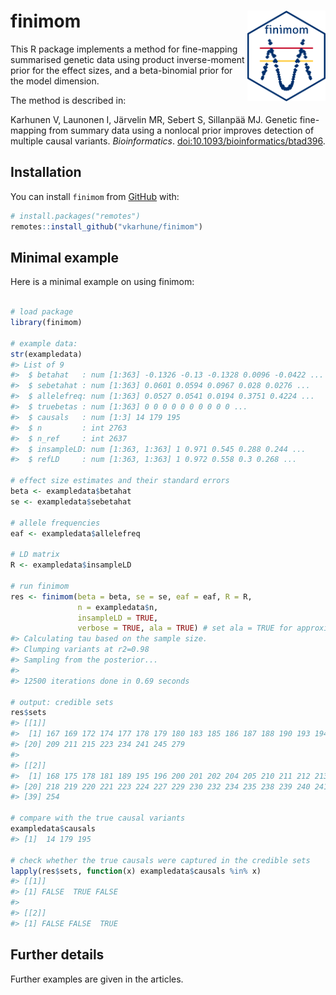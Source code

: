 
<!-- README.md is generated from README.Rmd. Please edit that file -->
<!-- remember to knit this separately with devtools::build_readme() -->

# finimom <img src="man/figures/finimom.png" align="right" width="125"/>

<!-- badges: start -->
<!-- badges: end -->

This R package implements a method for fine-mapping summarised genetic
data using product inverse-moment prior for the effect sizes, and a
beta-binomial prior for the model dimension.

The method is described in:

Karhunen V, Launonen I, Järvelin MR, Sebert S, Sillanpää MJ. Genetic
fine-mapping from summary data using a nonlocal prior improves detection
of multiple causal variants. *Bioinformatics*.
[doi:10.1093/bioinformatics/btad396](https://doi.org/10.1093/bioinformatics/btad396).

## Installation

You can install `finimom` from [GitHub](https://github.com/) with:

``` r
# install.packages("remotes")
remotes::install_github("vkarhune/finimom")
```

## Minimal example

Here is a minimal example on using finimom:

``` r

# load package
library(finimom)

# example data:
str(exampledata)
#> List of 9
#>  $ betahat   : num [1:363] -0.1326 -0.13 -0.1328 0.0096 -0.0422 ...
#>  $ sebetahat : num [1:363] 0.0601 0.0594 0.0967 0.028 0.0276 ...
#>  $ allelefreq: num [1:363] 0.0527 0.0541 0.0194 0.3751 0.4224 ...
#>  $ truebetas : num [1:363] 0 0 0 0 0 0 0 0 0 0 ...
#>  $ causals   : num [1:3] 14 179 195
#>  $ n         : int 2763
#>  $ n_ref     : int 2637
#>  $ insampleLD: num [1:363, 1:363] 1 0.971 0.545 0.288 0.244 ...
#>  $ refLD     : num [1:363, 1:363] 1 0.972 0.558 0.3 0.268 ...

# effect size estimates and their standard errors
beta <- exampledata$betahat
se <- exampledata$sebetahat

# allele frequencies
eaf <- exampledata$allelefreq

# LD matrix
R <- exampledata$insampleLD

# run finimom
res <- finimom(beta = beta, se = se, eaf = eaf, R = R,
               n = exampledata$n,
               insampleLD = TRUE,
               verbose = TRUE, ala = TRUE) # set ala = TRUE for approximate Laplace
#> Calculating tau based on the sample size.
#> Clumping variants at r2=0.98
#> Sampling from the posterior...
#> 
#> 12500 iterations done in 0.69 seconds

# output: credible sets
res$sets
#> [[1]]
#>  [1] 167 169 172 174 177 178 179 180 183 185 186 187 188 190 193 194 197 206 208
#> [20] 209 211 215 223 234 241 245 279
#> 
#> [[2]]
#>  [1] 168 175 178 181 189 195 196 200 201 202 204 205 210 211 212 213 214 215 216
#> [20] 218 219 220 221 223 224 227 229 230 232 234 235 238 239 240 241 242 248 251
#> [39] 254

# compare with the true causal variants
exampledata$causals
#> [1]  14 179 195

# check whether the true causals were captured in the credible sets
lapply(res$sets, function(x) exampledata$causals %in% x)
#> [[1]]
#> [1] FALSE  TRUE FALSE
#> 
#> [[2]]
#> [1] FALSE FALSE  TRUE
```

## Further details

Further examples are given in the articles.
